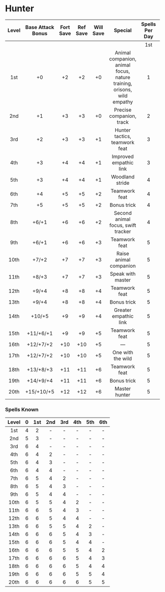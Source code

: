 # Hunter
| Level | Base Attack Bonus | Fort Save | Ref Save | Will Save |                                Special                                 | Spells Per Day |     |     |     |     |     |     |     |
|:-----:|:-----------------:|:---------:|:--------:|:---------:|:----------------------------------------------------------------------:|:--------------:|:---:|:---:|:---:|:---:|:---:|:---:|:---:|
|       |                   |           |          |           |                                                                        |      1st       | 2nd | 3rd | 4th | 5th | 6th | 5th | 6th |
|  1st  |        +0         |    +2     |    +2    |    +0     | Animal companion, animal focus, nature training, orisons, wild empathy |       1        |  -  |  -  |  -  |  -  |  -  |  -  |  -  |
|  2nd  |        +1         |    +3     |    +3    |    +0     |                        Precise companion, track                        |       2        |  -  |  -  |  -  |  -  |  -  |  -  |  -  |
|  3rd  |        +2         |    +3     |    +3    |    +1     |                     Hunter tactics, teamwork feat                      |       3        |  -  |  -  |  -  |  -  |  -  |  -  |  -  |
|  4th  |        +3         |    +4     |    +4    |    +1     |                         Improved empathic link                         |       3        |  1  |  -  |  -  |  -  |  -  |  -  |  -  |
|  5th  |        +3         |    +4     |    +4    |    +1     |                            Woodland stride                             |       4        |  2  |  -  |  -  |  -  |  -  |  -  |  -  |
|  6th  |        +4         |    +5     |    +5    |    +2     |                             Teamwork feat                              |       4        |  3  |  -  |  -  |  -  |  -  |  -  |  -  |
|  7th  |        +5         |    +5     |    +5    |    +2     |                              Bonus trick                               |       4        |  3  |  1  |  -  |  -  |  -  |  -  |  -  |
|  8th  |       +6/+1       |    +6     |    +6    |    +2     |                   Second animal focus, swift tracker                   |       4        |  4  |  2  |  -  |  -  |  -  |  -  |  -  |
|  9th  |       +6/+1       |    +6     |    +6    |    +3     |                             Teamwork feat                              |       5        |  4  |  3  |  -  |  -  |  -  |  -  |  -  |
| 10th  |       +7/+2       |    +7     |    +7    |    +3     |                         Raise animal companion                         |       5        |  4  |  3  |  1  |  -  |  -  |  -  |  -  |
| 11th  |       +8/+3       |    +7     |    +7    |    +3     |                           Speak with master                            |       5        |  4  |  4  |  2  |  -  |  -  |  -  |  -  |
| 12th  |       +9/+4       |    +8     |    +8    |    +4     |                             Teamwork feat                              |       5        |  5  |  4  |  3  |  -  |  -  |  -  |  -  |
| 13th  |       +9/+4       |    +8     |    +8    |    +4     |                              Bonus trick                               |       5        |  5  |  4  |  3  |  1  |  -  |  1  |  -  |
| 14th  |      +10/+5       |    +9     |    +9    |    +4     |                         Greater empathic link                          |       5        |  5  |  4  |  4  |  2  |  -  |  2  |  -  |
| 15th  |     +11/+6/+1     |    +9     |    +9    |    +5     |                             Teamwork feat                              |       5        |  5  |  5  |  4  |  3  |  -  |  3  |  -  |
| 16th  |     +12/+7/+2     |    +10    |   +10    |    +5     |                                   —                                    |       5        |  5  |  5  |  4  |  3  |  1  |  3  |  1  |
| 17th  |     +12/+7/+2     |    +10    |   +10    |    +5     |                           One with the wild                            |       5        |  5  |  5  |  4  |  4  |  2  |  4  |  2  |
| 18th  |     +13/+8/+3     |    +11    |   +11    |    +6     |                             Teamwork feat                              |       5        |  5  |  5  |  5  |  4  |  3  |  4  |  3  |
| 19th  |     +14/+9/+4     |    +11    |   +11    |    +6     |                              Bonus trick                               |       5        |  5  |  5  |  5  |  5  |  4  |  5  |  4  |
| 20th  |    +15/+10/+5     |    +12    |   +12    |    +6     |                             Master hunter                              |       5        |  5  |  5  |  5  |  5  |  5  |  5  |  5  |

### Spells Known
| Level | 0 | 1st | 2nd | 3rd | 4th | 5th | 6th |
|:-----:|:-:|:---:|:---:|:---:|:---:|:---:|:---:|
|  1st  | 4 |  2  |  -  |  -  |  -  |  -  |  -  |
|  2nd  | 5 |  3  |  -  |  -  |  -  |  -  |  -  |
|  3rd  | 6 |  4  |  -  |  -  |  -  |  -  |  -  |
|  4th  | 6 |  4  |  2  |  -  |  -  |  -  |  -  |
|  5th  | 6 |  4  |  3  |  -  |  -  |  -  |  -  |
|  6th  | 6 |  4  |  4  |  -  |  -  |  -  |  -  |
|  7th  | 6 |  5  |  4  |  2  |  -  |  -  |  -  |
|  8th  | 6 |  5  |  4  |  3  |  -  |  -  |  -  |
|  9th  | 6 |  5  |  4  |  4  |  -  |  -  |  -  |
|  10th | 6 |  5  |  5  |  4  |  2  |  -  |  -  |
|  11th | 6 |  6  |  5  |  4  |  3  |  -  |  -  |
|  12th | 6 |  6  |  5  |  4  |  4  |  -  |  -  |
|  13th | 6 |  6  |  5  |  5  |  4  |  2  |  -  |
|  14th | 6 |  6  |  6  |  5  |  4  |  3  |  -  |
|  15th | 6 |  6  |  6  |  5  |  4  |  4  |  -  |
|  16th | 6 |  6  |  6  |  5  |  5  |  4  |  2  |
|  17th | 6 |  6  |  6  |  6  |  5  |  4  |  3  |
|  18th | 6 |  6  |  6  |  6  |  5  |  4  |  4  |
|  19th | 6 |  6  |  6  |  6  |  5  |  5  |  4  |
|  20th | 6 |  6  |  6  |  6  |  6  |  5  |  5  |